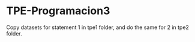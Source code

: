 # TPE-Programacion3

Copy datasets for statement 1 in tpe1 folder, and do the same for 2 in tpe2 folder.